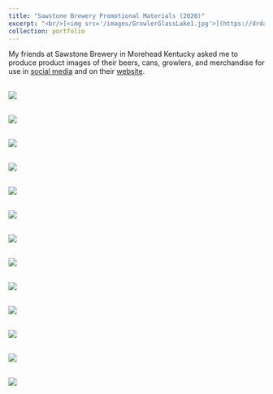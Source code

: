 ```yaml
---
title: "Sawstone Brewery Promotional Materials (2020)"
excerpt: "<br/>[<img src='/images/GrowlerGlassLake1.jpg'>](https://drdavidpotter.github.io/portfolio/1_SawstoneBrewery2020/)"
collection: portfolio
---
```


My friends at Sawstone Brewery in Morehead Kentucky asked me to produce product images of their beers, cans, growlers, and merchandise for use in [social media](https://www.instagram.com/sawstonebrewingco) and on their [website](https://www.sawstonebrewing.co). 

<br/><img src='/images/GrowlerGlassLake1.jpg'>

<br/><img src='/images/1_Beer.jpg'>

<br/><img src='/images/CamperOnTable.jpg'>

<br/><img src='/images/6_Beer.jpg'>

<br/><img src='/images/Crowler2.jpg'>

<br/><img src='/images/8_Beer.jpg'>

<br/><img src='/images/FlatbillOnBar.jpg'>

<br/><img src='/images/11_Beer.jpg'>

<br/><img src='/images/GrowlerMushrooms1.jpg'>

<br/><img src='/images/Glass1.jpg'>

<br/><img src='/images/Grey.jpg'>

<br/><img src='/images/ValsSaison_Beer.jpg'>

<br/><img src='/images/TruckerNich.jpg'>